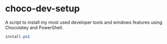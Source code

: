 # choco-dev-setup

A script to install my most used developer tools and windows features using Chocolatey and PowerShell.

```PowerShell
install.ps1
```

